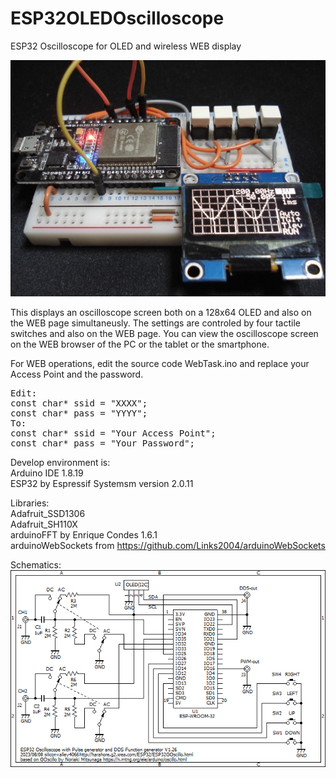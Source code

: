 # ESP32OLEDOscilloscope
ESP32 Oscilloscope for OLED and wireless WEB display

<img src="DSC00021.jpg">

This displays an oscilloscope screen both on a 128x64 OLED and also on the WEB page simultaneusly.
The settings are controled by four tactile switches and also on the WEB page.
You can view the oscilloscope screen on the WEB browser of the PC or the tablet or the smartphone.

For WEB operations, edit the source code WebTask.ino and replace your Access Point and the password.
<pre>
Edit:
const char* ssid = "XXXX";
const char* pass = "YYYY";
To:
const char* ssid = "Your Access Point";
const char* pass = "Your Password";
</pre>
Develop environment is:<br>
Arduino IDE 1.8.19<br>
ESP32 by Espressif Systemsm version 2.0.11<br>

Libraries:<br>
Adafruit_SSD1306<br>
Adafruit_SH110X<br>
arduinoFFT by Enrique Condes 1.6.1<br>
arduinoWebSockets from https://github.com/Links2004/arduinoWebSockets<br>

Schematics:<br>
<img src="ESP32GOscillo2.png">
